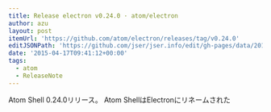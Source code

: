 ```yaml
---
title: Release electron v0.24.0 · atom/electron
author: azu
layout: post
itemUrl: 'https://github.com/atom/electron/releases/tag/v0.24.0'
editJSONPath: 'https://github.com/jser/jser.info/edit/gh-pages/data/2015/04/index.json'
date: '2015-04-17T09:41:12+00:00'
tags:
  - atom
  - ReleaseNote
---
```

Atom Shell 0.24.0リリース。
Atom ShellはElectronにリネームされた
